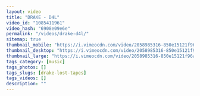 ```yaml
---
layout: video
title: "DRAKE - D4L"
video_id: "1085411961"
video_hash: "6908e09e6e"
permalink: "/videos/drake-d4l/"
sitemap: true
thumbnail_mobile: "https://i.vimeocdn.com/video/2058985316-850e15121f96a88ba44750a8c74e6180c4ce29be783feec5f067f4606571bba6-d_640x360?&r=pad&region=us"
thumbnail_desktop: "https://i.vimeocdn.com/video/2058985316-850e15121f96a88ba44750a8c74e6180c4ce29be783feec5f067f4606571bba6-d_960x540?&r=pad&region=us"
thumbnail_large: "https://i.vimeocdn.com/video/2058985316-850e15121f96a88ba44750a8c74e6180c4ce29be783feec5f067f4606571bba6-d_1280x720?&r=pad&region=us"
tags_category: [music]
tags_photos: []
tags_slugs: [drake-lost-tapes]
tags_videos: []
description: ""
---
```

